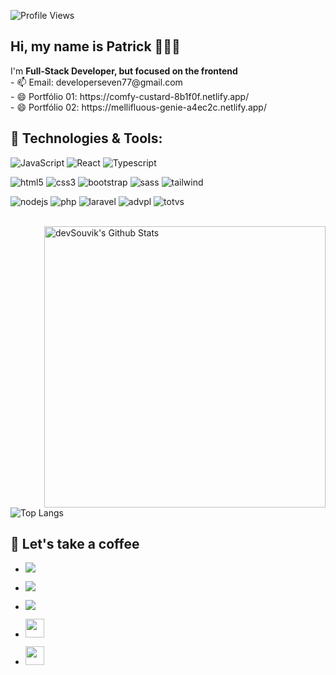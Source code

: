 ![Profile Views](http://estruyf-github.azurewebsites.net/api/VisitorHit?user=setxpro&repo=patrick-developer&countColorcountColor)
## Hi, my name is Patrick 👨🏽‍🚀
<p > 
  I'm  <strong>Full-Stack Developer, but focused on the frontend</strong> 
  
  <br>
- 📫 Email: developerseven77@gmail.com<br>
- 😄 Portfólio 01: https://comfy-custard-8b1f0f.netlify.app/ <br>
- 😄 Portfólio 02: https://mellifluous-genie-a4ec2c.netlify.app/  <br/>

## 🚀 Technologies & Tools:
<p align='left'>

![JavaScript](https://img.shields.io/badge/-JavaScript-grey?style=for-the-badge&logo=javascript&logoColor=white&labelColor=8E2DE2)
![React](https://img.shields.io/badge/react-grey?style=for-the-badge&logo=react&logoColor=white&labelColor=8E2DE2)
![Typescript](https://img.shields.io/badge/-typescript-grey?style=for-the-badge&logo=typescript&logoColor=white&labelColor=8E2DE2)

![html5](https://img.shields.io/badge/-html5-grey?style=for-the-badge&logo=html5&logoColor=white&labelColor=8E2DE2)
![css3](https://img.shields.io/badge/-css3-grey?style=for-the-badge&logo=css3&logoColor=white&labelColor=8E2DE2)
![bootstrap](https://img.shields.io/badge/-bootstrap-grey?style=for-the-badge&logo=bootstrap&logoColor=white&labelColor=8E2DE2)
![sass](https://img.shields.io/badge/-sass-grey?style=for-the-badge&logo=sass&logoColor=white&labelColor=8E2DE2)
![tailwind](https://img.shields.io/badge/-tailwind-grey?style=for-the-badge&logo=tailwind&logoColor=white&labelColor=8E2DE2)
  
![nodejs](https://img.shields.io/badge/-nodejs-grey?style=for-the-badge&logo=nodejs&logoColor=white&labelColor=8E2DE2)
![php](https://img.shields.io/badge/-php-grey?style=for-the-badge&logo=php&logoColor=white&labelColor=8E2DE2)
![laravel](https://img.shields.io/badge/-laravel-grey?style=for-the-badge&logo=laravel&logoColor=white&labelColor=8E2DE2)
![advpl](https://img.shields.io/badge/-advpl-grey?style=for-the-badge&logo=advpl&logoColor=white&labelColor=8E2DE2)
![totvs](https://img.shields.io/badge/-totvs-grey?style=for-the-badge&logo=totvs&logoColor=white&labelColor=8E2DE2)
  
</p>
<br/>

<img align="right" src="https://github-readme-stats.vercel.app/api?username=setxpro&include_all_commits=true&count_private=true&show_icons=true&line_height=20&title_color=7A7ADB&icon_color=2234AE&text_color=D3D3D3&bg_color=0,000000,130F40" alt="devSouvik's Github Stats" width="450">
<br/>


![Top Langs](https://github-readme-stats.vercel.app/api/top-langs/?username=setxpro&theme=radical&title_color=8E2DE2&text_color=fff&width=50)

## 🚀 Let's take a coffee


<p align='left'>
  
  - <a href="https://www.instagram.com/patrick_anjos_/"><img src="https://img.shields.io/badge/instagram%20@patrick_anjos_-DD2476?style=for-the-badge&logo=instagram&logoColor=white"/></a>
- <a href="https://www.facebook.com/patrick.anjos.r/"><img src="https://img.shields.io/badge/facebook%20Patrick_Anjos-344E86?style=for-the-badge&logo=facebook&logoColor=white"/></a>
  
- <a href="https://wa.link/620ix3"><img src="https://img.shields.io/badge/whatsapp%20Patrick_Anjos-06d755?style=for-the-badge&logo=whatsapp&logoColor=white"/></a>

- <a href="https://setxpro.github.io/"><img height="30px" src="https://img.shields.io/badge/Dev%20Patrick_portifólio:%20HTML/CSS/JS-8E2DE2?style=for-the-badge&logo=google%20chrome&logoColor=white"/></a>

- <a href="https://friendly-raman-40c5cd.netlify.app/"><img height="30px" src="https://img.shields.io/badge/Dev%20Patrick_portifólio:%20REACTJS.🚧-8E2DE2?style=for-the-badge&logo=google%20chrome&logoColor=white"/></a>
  
</p>
